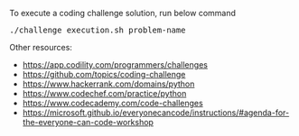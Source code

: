 To execute a coding challenge solution, run below command
<pre>
./challenge_execution.sh problem-name
</pre>

Other resources:
- https://app.codility.com/programmers/challenges
- https://github.com/topics/coding-challenge
- https://www.hackerrank.com/domains/python
- https://www.codechef.com/practice/python
- https://www.codecademy.com/code-challenges
- https://microsoft.github.io/everyonecancode/instructions/#agenda-for-the-everyone-can-code-workshop